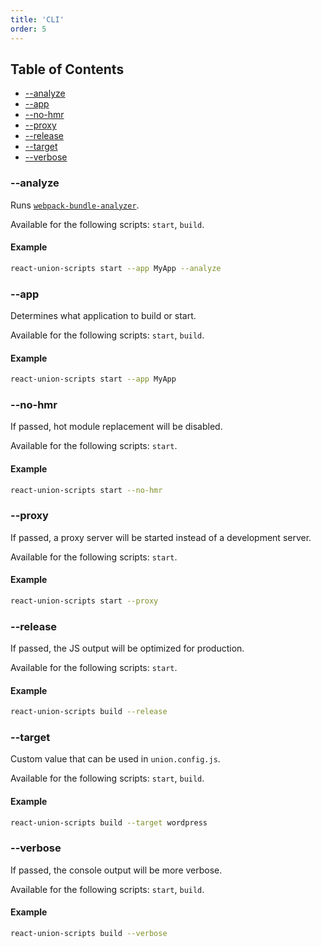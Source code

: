 ```yaml
---
title: 'CLI'
order: 5
---
```


## Table of Contents

- [--analyze](#--analyze)
- [--app](#--app)
- [--no-hmr](#--no-hmr)
- [--proxy](#--proxy)
- [--release](#--release)
- [--target](#--target)
- [--verbose](#--verbose)

### **--analyze**

Runs [`webpack-bundle-analyzer`](https://github.com/th0r/webpack-bundle-analyzer).

Available for the following scripts: `start`, `build`.

#### Example

```sh
react-union-scripts start --app MyApp --analyze
```

### **--app**

Determines what application to build or start.

Available for the following scripts: `start`, `build`.

#### Example

```sh
react-union-scripts start --app MyApp
```

### **--no-hmr**

If passed, hot module replacement will be disabled.

Available for the following scripts: `start`.

#### Example

```sh
react-union-scripts start --no-hmr
```

### **--proxy**

If passed, a proxy server will be started instead of a development server.

Available for the following scripts: `start`.

#### Example

```sh
react-union-scripts start --proxy
```

### **--release**

If passed, the JS output will be optimized for production.

Available for the following scripts: `start`.

#### Example

```sh
react-union-scripts build --release
```

### **--target**

Custom value that can be used in `union.config.js`.

Available for the following scripts: `start`, `build`.

#### Example

```sh
react-union-scripts build --target wordpress
```

### **--verbose**

If passed, the console output will be more verbose.

Available for the following scripts: `start`, `build`.

#### Example

```sh
react-union-scripts build --verbose
```
